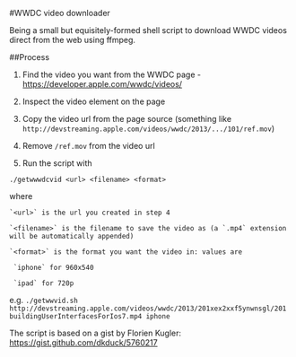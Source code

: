 #WWDC video downloader

Being a small but equisitely-formed shell script to download WWDC videos direct from the web using ffmpeg.

##Process

1. Find the video you want from the WWDC page - https://developer.apple.com/wwdc/videos/

2. Inspect the video element on the page

3. Copy the video url from the page source (something like `http://devstreaming.apple.com/videos/wwdc/2013/.../101/ref.mov`)

4. Remove `/ref.mov` from the video url

5. Run the script with

  `./getwwwdcvid <url> <filename> <format>`

  where

    `<url>` is the url you created in step 4

    `<filename>` is the filename to save the video as (a `.mp4` extension will be automatically appended)

    `<format>` is the format you want the video in: values are

     `iphone` for 960x540

     `ipad` for 720p

  e.g. `./getwwvid.sh http://devstreaming.apple.com/videos/wwdc/2013/201xex2xxf5ynwnsgl/201 buildingUserInterfacesForIos7.mp4 iphone`


The script is based on a gist by Florien Kugler: https://gist.github.com/dkduck/5760217
